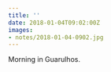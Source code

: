 ```yaml
---
title: ''
date: 2018-01-04T09:02:00Z
images:
- notes/2018-01-04-0902.jpg
---
```

Morning in Guarulhos.
